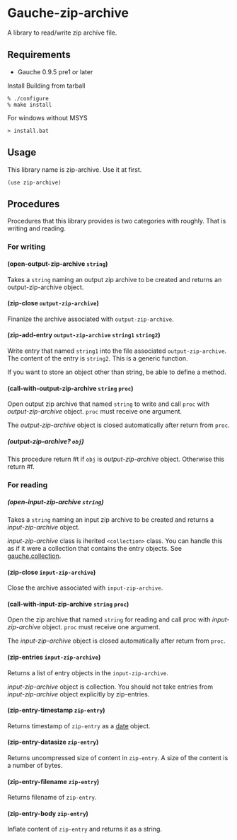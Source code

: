 # Gauche-zip-archive

A library to read/write zip archive file.

## Requirements

- Gauche 0.9.5 pre1 or later

Install
Building from tarball

```
% ./configure
% make install
```

For windows without MSYS

```
> install.bat
```

## Usage

This library name is zip-archive.
Use it at first.

```
(use zip-archive)
```

## Procedures
Procedures that this library provides is two categories with roughly.
That is writing and reading.

### For writing

#### (open-output-zip-archive `string`)
Takes a `string` naming an output zip archive to be created and returns an output-zip-archive object.

#### (zip-close `output-zip-archive`)
Finanize the archive associated with `output-zip-archive`.

#### (zip-add-entry `output-zip-archive` `string1` `string2`)
Write entry that named `string1` into the file associated `output-zip-archive`.
The content of the entry is `string2`.
This is a generic function.

If you want to store an object other than string, be able to define a method.

#### (call-with-output-zip-archive `string` `proc`)
Open output zip archive that named `string` to write and call `proc` with _output-zip-archive_ object.
`proc` must receive one argument.

The _output-zip-archive_ object is closed automatically after return from `proc`.

##### (output-zip-archive? `obj`)

This procedure return #t if `obj` is _output-zip-archive_ object.
Otherwise this return #f.

### For reading

##### (open-input-zip-archive `string`)
Takes a `string` naming an input zip archive to be created and returns a _input-zip-archive_ object.

_input-zip-archive_ class is iherited `<collection>` class.
You can handle this as if it were a collection that contains the entry objects.
See [gauche.collection](http://practical-scheme.net/gauche/man/?l=en&p=gauche.collection).

#### (zip-close `input-zip-archive`)

Close the archive associated with `input-zip-archive`.

#### (call-with-input-zip-archive `string` `proc`)
Open the zip archive that named `string` for reading and call proc with _input-zip-archive_ object.
`proc` must receive one argument.

The _input-zip-archive_ object is closed automatically after return from `proc`.

#### (zip-entries `input-zip-archive`)

Returns a list of entry objects in the `input-zip-archive`.

_input-zip-archive_ object is collection.
You should not take entries from _input-zip-archive_ object explicitly by zip-entries.

#### (zip-entry-timestamp `zip-entry`)

Returns timestamp of `zip-entry` as a [date](http://practical-scheme.net/gauche/man/?l=en&p=%3Cdate%3E) object.

#### (zip-entry-datasize `zip-entry`)

Returns uncompressed size of content in `zip-entry`.
A size of the content is a number of bytes.

#### (zip-entry-filename `zip-entry`)

Returns filename of `zip-entry`.

#### (zip-entry-body `zip-entry`)

Inflate content of `zip-entry` and returns it as a string.
